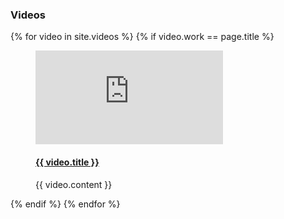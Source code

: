### Videos

{% for video in site.videos %}
{% if video.work == page.title %}
<figure class="row video" title="{{video.title}}">
  <iframe class="col-sm-6 col-xs-12" src="https://www.youtube.com/embed/{{ video.videoid }}" frameborder="0" allowfullscreen></iframe>
  <figcaption class="col-sm-6">
    <h4><a href="https://youtu.be/{{video.videoid}}">{{ video.title }}</a></h4>
    <div class="caption">
      {{ video.content }}
    </div>
    </figcaption>
</figure>
{% endif %}
{% endfor %}
